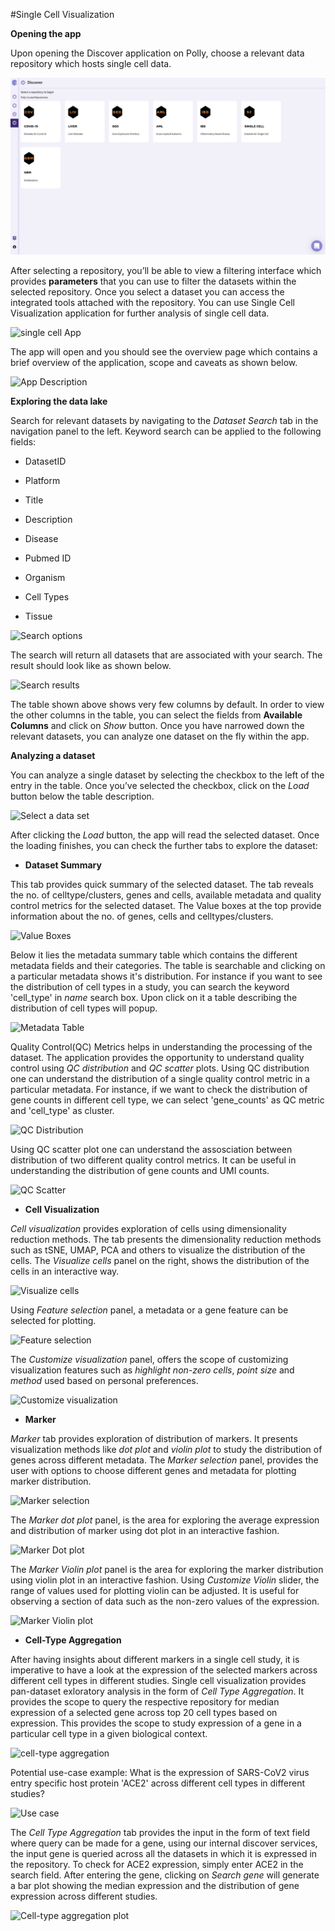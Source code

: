 #Single Cell Visualization

**Opening the app**

Upon opening the Discover application on Polly, choose a relevant data repository which hosts single cell data. 

![Polly Discover](../img/Discover/Discover.png)

After selecting a repository, you’ll be able to view a filtering interface which provides **parameters** that you can use to filter the datasets within the selected repository. Once you select a dataset you can access the integrated tools attached with the repository. You can use Single Cell Visualization application for further analysis of single cell data.


![single cell App](../img/Discover/single_2.png)

The app will open and you should see the overview page which contains a brief overview of the application, scope and caveats as shown below.

![App Description](../img/Discover/single_3.png)

**Exploring the data lake**

Search for relevant datasets by navigating to the *Dataset Search* tab in the navigation panel to the left. Keyword search can be applied to the following fields:

*   DatasetID
    
*   Platform

*   Title
    
*   Description
    
*   Disease
    
*   Pubmed ID
    
*   Organism
    
*   Cell Types
    
*   Tissue

![Search options](../img/Discover/single_4.png)

The search will return all datasets that are associated with your search. The result should look like as shown below.

![Search results](../img/Discover/single_5.png)

The table shown above shows very few columns by default. In order to view the other columns in the table, you can select the fields from **Available Columns** and click on *Show* button. Once you have narrowed down the relevant datasets, you can analyze one dataset on the fly within the app.

**Analyzing a dataset**

You can analyze a single dataset by selecting the checkbox to the left of the entry in the table. Once you’ve selected the checkbox, click on the *Load* button below the table description.

![Select a data set](../img/Discover/single_6.png)

After clicking the *Load* button, the app will read the selected dataset. Once the loading finishes, you can check the further tabs to explore the dataset:

*   **Dataset Summary**

This tab provides quick summary of the selected dataset. The tab reveals the no. of celltype/clusters, genes and cells, available metadata and quality control metrics for the selected dataset. The Value boxes at the top provide information about the no. of genes, cells and celltypes/clusters. 

![Value Boxes](../img/Discover/single_7.png)
    
Below it lies the metadata summary table which contains the different metadata fields and their categories. The table is searchable and clicking on a particular metadata shows it's distribution. For instance if you want to see the distribution of cell types in a study, you can search the keyword 'cell_type' in *name* search box. Upon click on it a table describing the distribution of cell types will popup.

![Metadata Table](../img/Discover/single_8.png)

Quality Control(QC) Metrics helps in understanding the processing of the dataset. The application provides the opportunity to understand quality control using *QC distribution* and *QC scatter* plots. Using QC distribution one can understand the distribution of a single quality control metric in a particular metadata. For instance, if we want to check the distribution of gene counts in different cell type, we can select 'gene_counts' as QC metric and 'cell_type' as cluster.

![QC Distribution](../img/Discover/single_9.png)

Using QC scatter plot one can understand the assosciation between distribution of two different quality control metrics. It can be useful in understanding the distribution of gene counts and UMI counts.

![QC Scatter](../img/Discover/single_10.png)

*   **Cell Visualization**

*Cell visualization* provides exploration of cells using dimensionality reduction methods. The tab presents the dimensionality reduction methods such as tSNE, UMAP, PCA and others to visualize the distribution of the cells. The *Visualize cells* panel on the right, shows the distribution of the cells in an interactive way. 

![Visualize cells](../img/Discover/single_11.png)

Using *Feature selection* panel, a metadata or a gene feature can be selected for plotting. 

![Feature selection](../img/Discover/single_12.png)
    
The *Customize visualization* panel, offers the scope of customizing visualization features such as *highlight non-zero cells*, *point size* and *method* used based on personal preferences.

![Customize visualization](../img/Discover/single_13.png)       
    
*   **Marker**

*Marker* tab provides exploration of distribution of markers. It presents visualization methods like *dot plot* and *violin plot* to study the distribution of genes across different metadata. The *Marker selection* panel, provides the user with options to choose different genes and metadata for plotting marker distribution. 

![Marker selection](../img/Discover/single_14.png)

The *Marker dot plot* panel, is the area for exploring the average expression and distribution of marker using dot plot in an interactive fashion.
    
![Marker Dot plot](../img/Discover/single_15.png)

The *Marker Violin plot* panel is the area for exploring the marker distribution using violin plot in an interactive fashion. Using *Customize Violin* slider, the range of values used for plotting violin can be adjusted. It is useful for observing a section of data such as the non-zero values of the expression. 

![Marker Violin plot](../img/Discover/single_16.png)


*   **Cell-Type Aggregation**

After having insights about different markers in a single cell study, it is imperative to have a look at the expression of the selected markers across different cell types in different studies. Single cell visualization provides pan-dataset exloratory analysis in the form of *Cell Type Aggregation*. It provides the scope to query the respective repository for median expression of a selected gene across top 20 cell types based on expression. This provides the scope to study expression of a gene in a particular cell type in a given biological context. 

![cell-type aggregation](../img/Discover/single_17.png)
    
Potential use-case example: What is the expression of SARS-CoV2 virus entry specific host protein 'ACE2' across different cell types in different studies? 

![Use case](../img/Discover/single_18.png)
    
The *Cell Type Aggregation* tab provides the input in the form of text field where query can be made for a gene, using our internal discover services, the input gene is queried across all the datasets in which it is expressed in the repository. To check for ACE2 expression, simply enter ACE2 in the search field. After entering the gene, clicking on *Search gene* will generate a bar plot showing the median expression and the distribution of gene expression across different studies.

![Cell-type aggregation plot](../img/Discover/single_19.png)
